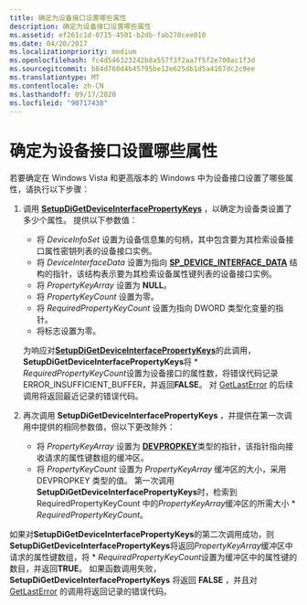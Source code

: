 ```yaml
---
title: 确定为设备接口设置哪些属性
description: 确定为设备接口设置哪些属性
ms.assetid: ef261c1d-0715-4501-b2db-fab270cee010
ms.date: 04/20/2017
ms.localizationpriority: medium
ms.openlocfilehash: fc4d546323242b8a557f3f2aa7f5f2e700ac1f3d
ms.sourcegitcommit: b84d760d4b45795be12e625db1d5a4167dc2c9ee
ms.translationtype: MT
ms.contentlocale: zh-CN
ms.lasthandoff: 09/17/2020
ms.locfileid: "90717438"
---
```

# <a name="determining-which-properties-are-set-for-a-device-interface"></a>确定为设备接口设置哪些属性


若要确定在 Windows Vista 和更高版本的 Windows 中为设备接口设置了哪些属性，请执行以下步骤：

1.  调用 [**SetupDiGetDeviceInterfacePropertyKeys**](/windows/win32/api/setupapi/nf-setupapi-setupdigetdeviceinterfacepropertykeys) ，以确定为设备类设置了多少个属性。 提供以下参数值：

    -   将 *DeviceInfoSet* 设置为设备信息集的句柄，其中包含要为其检索设备接口属性密钥列表的设备接口实例。
    -   将 *DeviceInterfaceData* 设置为指向 [**SP_DEVICE_INTERFACE_DATA**](/windows/win32/api/setupapi/ns-setupapi-sp_device_interface_data) 结构的指针，该结构表示要为其检索设备属性键列表的设备接口实例。
    -   将 *PropertyKeyArray* 设置为 **NULL**。
    -   将 *PropertyKeyCount* 设置为零。
    -   将 *RequiredPropertyKeyCount* 设置为指向 DWORD 类型化变量的指针。
    -   将标志设置为零。

    为响应对[**SetupDiGetDeviceInterfacePropertyKeys**](/windows/win32/api/setupapi/nf-setupapi-setupdigetdeviceinterfacepropertykeys)的此调用， **SetupDiGetDeviceInterfacePropertyKeys**将 \* *RequiredPropertyKeyCount*设置为设备接口的属性数，将错误代码记录 ERROR_INSUFFICIENT_BUFFER，并返回**FALSE**。 对 [GetLastError](https://go.microsoft.com/fwlink/p/?linkid=169416) 的后续调用将返回最近记录的错误代码。

2.  再次调用 **SetupDiGetDeviceInterfacePropertyKeys** ，并提供在第一次调用中提供的相同参数值，但以下更改除外：
    -   将 *PropertyKeyArray* 设置为 [**DEVPROPKEY**](./devpropkey.md)类型的指针，该指针指向接收请求的属性键数组的缓冲区。
    -   将 *PropertyKeyCount* 设置为 *PropertyKeyArray* 缓冲区的大小，采用 DEVPROPKEY 类型的值。 第一次调用**SetupDiGetDeviceInterfacePropertyKeys**时，检索到 RequiredPropertyKeyCount 中的*PropertyKeyArray*缓冲区的所需大小 \* *RequiredPropertyKeyCount*。

如果对**SetupDiGetDeviceInterfacePropertyKeys**的第二次调用成功，则**SetupDiGetDeviceInterfacePropertyKeys**将返回*PropertyKeyArray*缓冲区中请求的属性键数组，将 \* *RequiredPropertyKeyCount*设置为缓冲区中的属性键的数目，并返回**TRUE**。 如果函数调用失败， **SetupDiGetDeviceInterfacePropertyKeys** 将返回 **FALSE** ，并且对 [GetLastError](https://go.microsoft.com/fwlink/p/?linkid=169416) 的调用将返回记录的错误代码。

 

